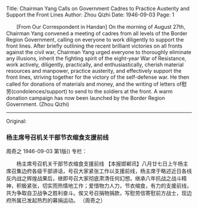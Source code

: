 Title: Chairman Yang Calls on Government Cadres to Practice Austerity and Support the Front Lines
Author: Zhou Qizhi
Date: 1946-09-03
Page: 1

　　[From Our Correspondent in Handan] On the morning of August 27th, Chairman Yang convened a meeting of cadres from all levels of the Border Region Government, calling on everyone to work diligently to support the front lines. After briefly outlining the recent brilliant victories on all fronts against the civil war, Chairman Yang urged everyone to thoroughly eliminate any illusions, inherit the fighting spirit of the eight-year War of Resistance, work actively, diligently, practically, and enthusiastically, cherish material resources and manpower, practice austerity, and effectively support the front lines, striving together for the victory of the self-defense war. He then called for donations of materials and money, and the writing of letters of慰劳(condolences/support) to send to the soldiers at the front. A warm donation campaign has now been launched by the Border Region Government. (Zhou Qizhi)



<hr /> 

Original: 


### 杨主席号召机关干部节衣缩食支援前线
周奇之
1946-09-03
第1版()
专栏：

　　杨主席号召机关干部节衣缩食支援前线
    【本报邯郸讯】八月廿七日上午杨主席召集边府各级干部讲话，号召大家紧张工作以支援前线，杨主席于略述近日各线反内战之辉煌战果后，继即号召大家彻底肃清任何幻想。继承八年抗战之战斗精神，积极紧张，切实而热情地工作；爱惜物力人力，节衣缩食，有力的支援前线，共为争取自卫战争之胜利奋斗。俟又号召捐物捐款，写慰劳信寄慰前方战士，现边府所属已发起热烈的募捐运动。  （周奇之）
